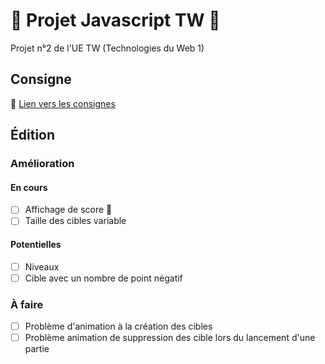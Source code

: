 # :shit: Projet Javascript TW :shit:

Projet n°2 de l'UE TW (Technologies du Web 1)

## Consigne

:link: [Lien vers les consignes](http://www.fil.univ-lille1.fr/~routier/enseignement/licence/tw1/tdtp/mini-projet/js-2018/mini-projet-javascript.html)

## Édition

### Amélioration

#### En cours

- [ ] Affichage de score :100:
- [ ] Taille des cibles variable

#### Potentielles

- [ ] Niveaux
- [ ] Cible avec un nombre de point négatif

### À faire

- [ ] Problème d'animation à la création des cibles
- [ ] Problème animation de suppression des cible lors du lancement d'une partie
